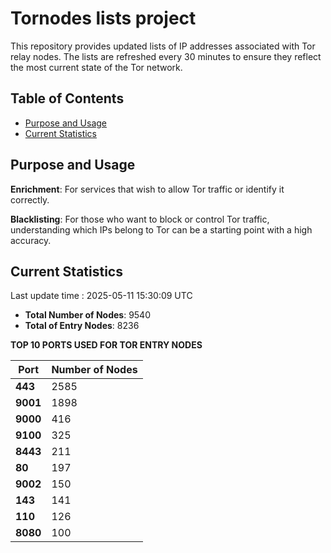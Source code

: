 # Tornodes lists project

This repository provides updated lists of IP addresses associated with Tor relay nodes. The lists are refreshed every 30 minutes to ensure they reflect the most current state of the Tor network.

## Table of Contents

- [Purpose and Usage](#purpose-and-usage)
- [Current Statistics](#current-statistics)


## Purpose and Usage

**Enrichment**: For services that wish to allow Tor traffic or identify it correctly.

**Blacklisting**: For those who want to block or control Tor traffic, understanding which IPs belong to Tor can be a starting point with a high accuracy.

## Current Statistics

Last update time : 2025-05-11 15:30:09 UTC

- **Total Number of Nodes**: 9540
- **Total of Entry Nodes**: 8236

**TOP 10 PORTS USED FOR TOR ENTRY NODES**

| **Port** | **Number of Nodes** |
|------|-----------------|
| **443**   | 2585  |
| **9001**   | 1898  |
| **9000**   | 416  |
| **9100**   | 325  |
| **8443**   | 211  |
| **80**   | 197  |
| **9002**   | 150  |
| **143**   | 141  |
| **110**   | 126  |
| **8080**   | 100  |

